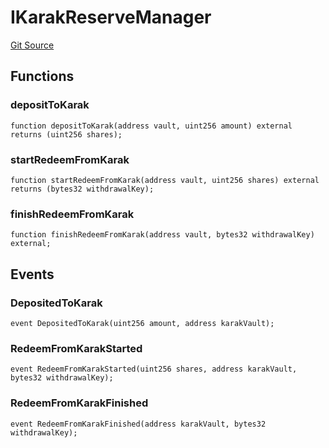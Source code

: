 # IKarakReserveManager
[Git Source](https://github.com/Level-Money/contracts/blob/8db01e6152f39f954577b5bcc8ca6a9c0b59a8cd/src/v1/interfaces/ILevelKarakReserveManager.sol)


## Functions
### depositToKarak


```solidity
function depositToKarak(address vault, uint256 amount) external returns (uint256 shares);
```

### startRedeemFromKarak


```solidity
function startRedeemFromKarak(address vault, uint256 shares) external returns (bytes32 withdrawalKey);
```

### finishRedeemFromKarak


```solidity
function finishRedeemFromKarak(address vault, bytes32 withdrawalKey) external;
```

## Events
### DepositedToKarak

```solidity
event DepositedToKarak(uint256 amount, address karakVault);
```

### RedeemFromKarakStarted

```solidity
event RedeemFromKarakStarted(uint256 shares, address karakVault, bytes32 withdrawalKey);
```

### RedeemFromKarakFinished

```solidity
event RedeemFromKarakFinished(address karakVault, bytes32 withdrawalKey);
```

